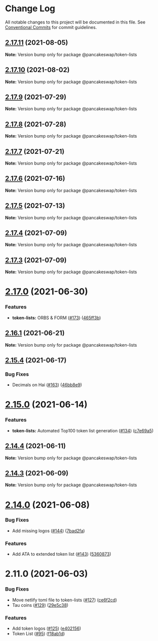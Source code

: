 # Change Log

All notable changes to this project will be documented in this file.
See [Conventional Commits](https://conventionalcommits.org) for commit guidelines.

## [2.17.11](https://github.com/pancakeswap/pancake-toolkit/compare/@pancakeswap/token-lists@2.17.10...@pancakeswap/token-lists@2.17.11) (2021-08-05)

**Note:** Version bump only for package @pancakeswap/token-lists





## [2.17.10](https://github.com/pancakeswap/pancake-toolkit/compare/@pancakeswap/token-lists@2.17.9...@pancakeswap/token-lists@2.17.10) (2021-08-02)

**Note:** Version bump only for package @pancakeswap/token-lists





## [2.17.9](https://github.com/pancakeswap/pancake-toolkit/compare/@pancakeswap/token-lists@2.17.8...@pancakeswap/token-lists@2.17.9) (2021-07-29)

**Note:** Version bump only for package @pancakeswap/token-lists





## [2.17.8](https://github.com/pancakeswap/pancake-toolkit/compare/@pancakeswap/token-lists@2.17.7...@pancakeswap/token-lists@2.17.8) (2021-07-28)

**Note:** Version bump only for package @pancakeswap/token-lists





## [2.17.7](https://github.com/pancakeswap/pancake-toolkit/compare/@pancakeswap/token-lists@2.17.6...@pancakeswap/token-lists@2.17.7) (2021-07-21)

**Note:** Version bump only for package @pancakeswap/token-lists





## [2.17.6](https://github.com/pancakeswap/pancake-toolkit/compare/@pancakeswap/token-lists@2.17.5...@pancakeswap/token-lists@2.17.6) (2021-07-16)

**Note:** Version bump only for package @pancakeswap/token-lists





## [2.17.5](https://github.com/pancakeswap/pancake-toolkit/compare/@pancakeswap/token-lists@2.17.4...@pancakeswap/token-lists@2.17.5) (2021-07-13)

**Note:** Version bump only for package @pancakeswap/token-lists





## [2.17.4](https://github.com/pancakeswap/pancake-toolkit/compare/@pancakeswap/token-lists@2.17.3...@pancakeswap/token-lists@2.17.4) (2021-07-09)

**Note:** Version bump only for package @pancakeswap/token-lists





## [2.17.3](https://github.com/pancakeswap/pancake-toolkit/compare/@pancakeswap/token-lists@2.17.0...@pancakeswap/token-lists@2.17.3) (2021-07-09)

**Note:** Version bump only for package @pancakeswap/token-lists





# [2.17.0](https://github.com/pancakeswap/pancake-toolkit/compare/@pancakeswap/token-lists@2.16.1...@pancakeswap/token-lists@2.17.0) (2021-06-30)


### Features

* **token-lists:** ORBS & FORM ([#173](https://github.com/pancakeswap/pancake-toolkit/issues/173)) ([465ff3b](https://github.com/pancakeswap/pancake-toolkit/commit/465ff3bcf025dc53e06366ef841b643b2dc84341))





## [2.16.1](https://github.com/pancakeswap/pancake-toolkit/compare/@pancakeswap/token-lists@2.15.4...@pancakeswap/token-lists@2.16.1) (2021-06-21)

**Note:** Version bump only for package @pancakeswap/token-lists





## [2.15.4](https://github.com/pancakeswap/pancake-toolkit/compare/@pancakeswap/token-lists@2.15.0...@pancakeswap/token-lists@2.15.4) (2021-06-17)


### Bug Fixes

* Decimals on Hai ([#163](https://github.com/pancakeswap/pancake-toolkit/issues/163)) ([46bb8e9](https://github.com/pancakeswap/pancake-toolkit/commit/46bb8e9eab419cea641d46e635e217442e026486))





# [2.15.0](https://github.com/pancakeswap/pancake-toolkit/compare/@pancakeswap/token-lists@2.14.4...@pancakeswap/token-lists@2.15.0) (2021-06-14)


### Features

* **token-lists:** Automated Top100 token list generation ([#134](https://github.com/pancakeswap/pancake-toolkit/issues/134)) ([c7e69a5](https://github.com/pancakeswap/pancake-toolkit/commit/c7e69a56c22911c6822632ecb267b4e0ecab8d14))





## [2.14.4](https://github.com/pancakeswap/pancake-toolkit/compare/@pancakeswap/token-lists@2.14.3...@pancakeswap/token-lists@2.14.4) (2021-06-11)

**Note:** Version bump only for package @pancakeswap/token-lists





## [2.14.3](https://github.com/pancakeswap/pancake-toolkit/compare/@pancakeswap/token-lists@2.14.0...@pancakeswap/token-lists@2.14.3) (2021-06-09)

**Note:** Version bump only for package @pancakeswap/token-lists





# [2.14.0](https://github.com/pancakeswap/pancake-toolkit/compare/@pancakeswap/token-lists@2.11.0...@pancakeswap/token-lists@2.14.0) (2021-06-08)


### Bug Fixes

* Add missing logos ([#144](https://github.com/pancakeswap/pancake-toolkit/issues/144)) ([7bad2fa](https://github.com/pancakeswap/pancake-toolkit/commit/7bad2faa6ab163e2883a0231961cffa6dbd9455d))


### Features

* Add ATA to extended token list ([#143](https://github.com/pancakeswap/pancake-toolkit/issues/143)) ([5360873](https://github.com/pancakeswap/pancake-toolkit/commit/5360873fa08d75ba34251f401a37dae28a7fc4c8))





# 2.11.0 (2021-06-03)


### Bug Fixes

* Move netlify toml file to token-lists ([#127](https://github.com/pancakeswap/pancake-toolkit/issues/127)) ([ce6f2cd](https://github.com/pancakeswap/pancake-toolkit/commit/ce6f2cd41faf44af16322e4a37d93af6750dd592))
* Tau coins ([#129](https://github.com/pancakeswap/pancake-toolkit/issues/129)) ([29e5c38](https://github.com/pancakeswap/pancake-toolkit/commit/29e5c383f6460474510662bf8cfebe0b15ffc003))


### Features

* Add token logos ([#125](https://github.com/pancakeswap/pancake-toolkit/issues/125)) ([e402156](https://github.com/pancakeswap/pancake-toolkit/commit/e402156f2c304b1b6f26324ddb91ba7d277f1821))
* Token List ([#95](https://github.com/pancakeswap/pancake-toolkit/issues/95)) ([f18ab1d](https://github.com/pancakeswap/pancake-toolkit/commit/f18ab1dc1eaecd447ae449ee1437c58f02db6abf))

